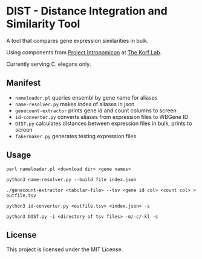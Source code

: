 # DIST - Distance Integration and Similarity Tool

A tool that compares gene expression similarities in bulk.

Using components from [Project Intronomicon](https://github.com/KorfLab/intronomicon) at [The Korf Lab](https://github.com/KorfLab).

Currently serving C. elegans only.

## Manifest

- `nameloader.pl` queries ensembl by gene name for aliases
- `name-resolver.py` makes index of aliases in json
- `genecount-extractor` prints gene id and count columns to screen
- `id-converter.py` converts aliases from expression files to WBGene ID
- `DIST.py` calculates distances between expression files in bulk, prints to screen
- `fakermaker.py` generates testing expression files

## Usage

```
perl nameloader.pl <download dir> <gene names>
```

```
python3 name-resolver.py --build file index.json
```

```
./genecount-extractor <tabular-file> --tsv <gene id col> <count col> > outfile.tsv
```

```
python3 id-converter.py <outfile.tsv> <index.json> -s
```

```
python3 DIST.py -i <directory of tsv files> -m/-c/-kl -s
```

## License

This project is licensed under the MIT License.
